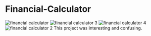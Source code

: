 # Financial-Calculator
![financial calculator](https://github.com/samgwaa/Financial-Calculator/assets/166443894/7180fe22-61f6-4bb2-b896-20c9cfe788e4)
![financial calculator 3](https://github.com/samgwaa/Financial-Calculator/assets/166443894/e0c5ee2e-1f5a-4e36-afad-e1254bbe1d97)
![financial calculator 4](https://github.com/samgwaa/Financial-Calculator/assets/166443894/31832a54-7d73-4b57-95f4-74788332cc00)
![financial  calculator 2](https://github.com/samgwaa/Financial-Calculator/assets/166443894/629f7a54-a0a4-428e-81c4-65f1c0221297)
This project was interesting and confusing.



